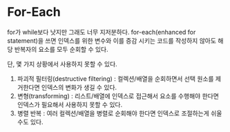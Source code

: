 # For-Each

for가 while보다 낫지만 그래도 너무 지저분하다. for-each(enhanced for statement)을 쓰면 인덱스를 위한 변수와 이를 증감 시키는 코드를 작성하지 않아도
해당 반복자의 요소를 모두 순회할 수 있다.

단, 몇 가지 상황에서 사용하지 못할 수 있다.

1. 파괴적 필터링(destructive filtering) : 컬렉션/배열을 순회하면서 선택 원소를 제거한다면 인덱스의 변화가 생길 수 있다.
2. 변형(transforming) : 리스트/배열에 인덱스로 접근해서 요소를 수행해야 한다면 인덱스가 필요해서 사용하지 못할 수 있다. 
3. 병렬 반복 : 여러 컬렉션/배열을 병렬로 순회해야 한다면 인덱스로 조절하는게 쉬울 수도 있다.
